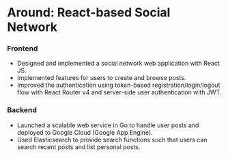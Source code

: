 # Around: React-based Social Network
### Frontend
- Designed and implemented a social network web application with React JS.
- Implemented features for users to create and browse posts.
- Improved the authentication using token-based registration/login/logout flow with React Router v4 and server-side user authentication with JWT.
### Backend
- Launched a scalable web service in Go to handle user posts and deployed to Google Cloud (Google App Engine).
- Used Elasticsearch to provide search functions such that users can search recent posts and list personal posts.
